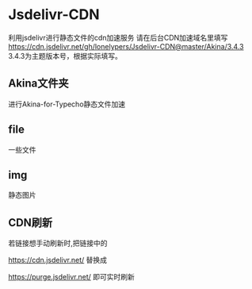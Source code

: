 # Jsdelivr-CDN
利用jsdelivr进行静态文件的cdn加速服务
请在后台CDN加速域名里填写    
https://cdn.jsdelivr.net/gh/lonelypers/Jsdelivr-CDN@master/Akina/3.4.3    
3.4.3为主题版本号，根据实际填写。    
## Akina文件夹
进行Akina-for-Typecho静态文件加速    
## file 
一些文件    
## img
静态图片    
## CDN刷新
若链接想手动刷新时,把链接中的

https://cdn.jsdelivr.net/
替换成

https://purge.jsdelivr.net/
即可实时刷新
